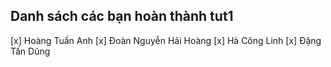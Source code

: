## Danh sách các bạn hoàn thành tut1
[x] Hoàng Tuấn Anh
[x] Đoàn Nguyễn Hải Hoàng
[x] Hà Công Linh
[x] Đặng Tấn Dũng


